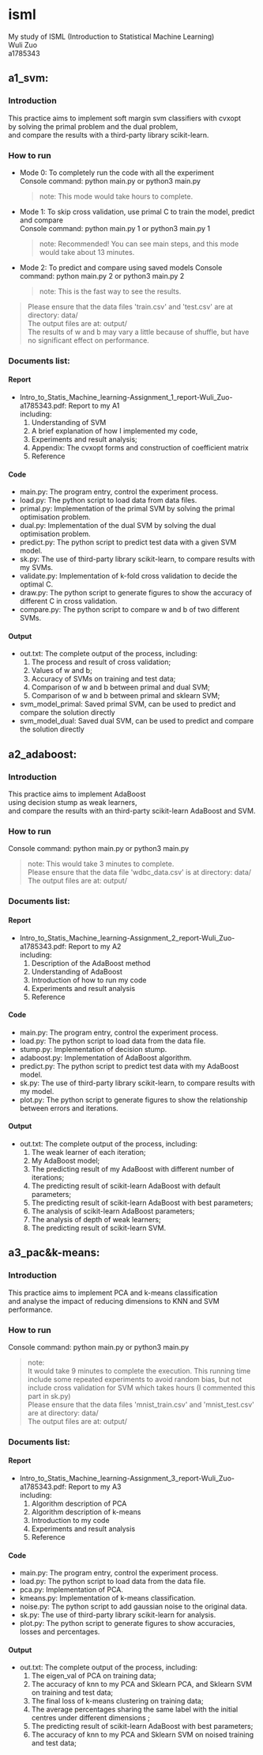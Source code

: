 # isml
My study of ISML (Introduction to Statistical Machine Learning)  
Wuli Zuo  
a1785343  

## a1_svm:

### Introduction

This practice aims to implement soft margin svm classifiers with cvxopt  
by solving the primal problem and the dual problem,  
and compare the results with a third-party library scikit-learn.

### How to run  

* Mode 0: To completely run the code with all the experiment  
Console command: python main.py or python3 main.py  
    >note: This mode would take hours to complete.  
* Mode 1: To skip cross validation, use primal C to train the model, predict and compare  
Console command: python main.py 1 or python3 main.py 1  
    >note: Recommended! You can see main steps, and this mode would take about 13 minutes.    
* Mode 2: To predict and compare using saved models 
Console command: python main.py 2 or python3 main.py 2  
    >note: This is the fast way to see the results.  
> Please ensure that the data files 'train.csv' and 'test.csv' are at directory: data/  
> The output files are at: output/  
> The results of w and b may vary a little because of shuffle, 
> but have no significant effect on performance.  

### Documents list:

#### Report

* Intro_to_Statis_Machine_learning-Assignment_1_report-Wuli_Zuo-a1785343.pdf:  Report to my A1  
including:  
    1. Understanding of SVM  
    2. A brief explanation of how I implemented my code,  
    3. Experiments and result analysis;  
    4. Appendix: The cvxopt forms and construction of coefficient matrix
    5. Reference

#### Code

* main.py: The program entry, control the experiment process.  
* load.py: The python script to load data from data files.  
* primal.py: Implementation of the primal SVM by solving the primal optimisation problem.  
* dual.py: Implementation of the dual SVM by solving the dual optimisation problem.  
* predict.py: The python script to predict test data with a given SVM model.  
* sk.py: The use of third-party library scikit-learn, to compare results with my SVMs.  
* validate.py: Implementation of k-fold cross validation to decide the optimal C.  
* draw.py: The python script to generate figures to show the accuracy of different C in cross validation.  
* compare.py: The python script to compare w and b of two different SVMs.  

#### Output

* out.txt: The complete output of the process, including:  
    1. The process and result of cross validation;      
    2. Values of w and b;  
    3. Accuracy of SVMs on training and test data; 
    4. Comparison of w and b between primal and dual SVM;
    5. Comparison of w and b between primal and sklearn SVM;
* svm_model_primal: Saved primal SVM, can be used to predict and compare the solution directly
* svm_model_dual: Saved dual SVM, can be used to predict and compare the solution directly

## a2_adaboost:

### Introduction

This practice aims to implement AdaBoost  
using decision stump as weak learners,  
and compare the results with an third-party scikit-learn AdaBoost and SVM.

### How to run  
 
Console command: python main.py or python3 main.py  
>note: This would take 3 minutes to complete.    
> Please ensure that the data file 'wdbc_data.csv' is at directory: data/  
> The output files are at: output/  
 

### Documents list:

#### Report

* Intro_to_Statis_Machine_learning-Assignment_2_report-Wuli_Zuo-a1785343.pdf:  Report to my A2  
including:  
    1. Description of the AdaBoost method  
    2. Understanding of AdaBoost  
    3. Introduction of how to run my code  
    4. Experiments and result analysis  
    5. Reference

#### Code

* main.py: The program entry, control the experiment process.  
* load.py: The python script to load data from the data file.  
* stump.py: Implementation of decision stump.  
* adaboost.py: Implementation of AdaBoost algorithm.  
* predict.py: The python script to predict test data with my AdaBoost model.  
* sk.py: The use of third-party library scikit-learn, to compare results with my model.  
* plot.py: The python script to generate figures to show the relationship between errors and iterations.  

#### Output

* out.txt: The complete output of the process, including:  
    1. The weak learner of each iteration;
    2. My AdaBoost model;
    3. The predicting result of my AdaBoost with different number of iterations; 
    4. The predicting result of scikit-learn AdaBoost with default parameters;
    5. The predicting result of scikit-learn AdaBoost with best parameters;
    6. The analysis of scikit-learn AdaBoost parameters;
    7. The analysis of depth of weak learners;
    8. The predicting result of scikit-learn SVM.

## a3_pac&k-means:

### Introduction

This practice aims to implement PCA and k-means classification   
and analyse the impact of reducing dimensions to KNN and SVM performance.

### How to run  
 
Console command: python main.py or python3 main.py  
> note:  
> It would take 9 minutes to complete the execution.
> This running time include some repeated experiments to avoid random bias,
> but not include cross validation for SVM which takes hours (I commented this part in sk.py)     
> Please ensure that the data files 'mnist_train.csv' and 'mnist_test.csv' are at directory: data/    
> The output files are at: output/  
 

### Documents list:

#### Report

* Intro_to_Statis_Machine_learning-Assignment_3_report-Wuli_Zuo-a1785343.pdf:  Report to my A3  
including:  
    1. Algorithm description of PCA   
    2. Algorithm description of k-means  
    3. Introduction to my code  
    4. Experiments and result analysis  
    5. Reference

#### Code

* main.py: The program entry, control the experiment process.  
* load.py: The python script to load data from the data file.  
* pca.py: Implementation of PCA.
* kmeans.py: Implementation of k-means classification.   
* noise.py: The python script to add gaussian noise to the original data.  
* sk.py: The use of third-party library scikit-learn for analysis.  
* plot.py: The python script to generate figures to show accuracies, losses and percentages.  

#### Output

* out.txt: The complete output of the process, including:  
    1. The eigen_val of PCA on training data;
    2. The accuracy of knn to my PCA and Sklearn PCA, and Sklearn SVM on training and test data;
    3. The final loss of k-means clustering on training data; 
    4. The average percentages sharing the same label with the initial centres under different dimensions ;
    5. The predicting result of scikit-learn AdaBoost with best parameters;
    6. The accuracy of knn to my PCA and Sklearn SVM on noised training and test data;
